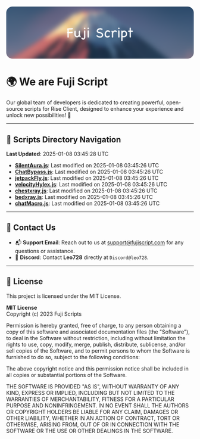 ![Banner](.github/b.webp)

# 🌍 **We are Fuji Script**

Our global team of developers is dedicated to creating powerful, open-source scripts for Rise Client, designed to enhance your experience and unlock new possibilities! 🌟

---
<!-- SCRIPTS_NAVIGATION_START -->
## 📂 **Scripts Directory Navigation**

**Last Updated**: 2025-01-08 03:45:28 UTC

- **[SilentAura.js](scripts/SilentAura.js)**: Last modified on 2025-01-08 03:45:26 UTC
- **[ChatBypass.js](scripts/ChatBypass.js)**: Last modified on 2025-01-08 03:45:26 UTC
- **[jetpackFly.js](scripts/jetpackFly.js)**: Last modified on 2025-01-08 03:45:26 UTC
- **[velocityHylex.js](scripts/velocityHylex.js)**: Last modified on 2025-01-08 03:45:26 UTC
- **[chestxray.js](scripts/chestxray.js)**: Last modified on 2025-01-08 03:45:26 UTC
- **[bedxray.js](scripts/bedxray.js)**: Last modified on 2025-01-08 03:45:26 UTC
- **[chatMacro.js](scripts/chatMacro.js)**: Last modified on 2025-01-08 03:45:26 UTC

<!-- SCRIPTS_NAVIGATION_END -->

---

## 💬 **Contact Us**  
- 📬 **Support Email**: Reach out to us at [support@fujiscript.com](mailto:support@fujiscript.com) for any questions or assistance.  
- 💬 **Discord**: Contact **Leo728** directly at `Discord@leo728`.

---

## 📜 **License**

This project is licensed under the MIT License.  

**MIT License**  
Copyright (c) 2023 Fuji Scripts  

Permission is hereby granted, free of charge, to any person obtaining a copy of this software and associated documentation files (the "Software"), to deal in the Software without restriction, including without limitation the rights to use, copy, modify, merge, publish, distribute, sublicense, and/or sell copies of the Software, and to permit persons to whom the Software is furnished to do so, subject to the following conditions:  

The above copyright notice and this permission notice shall be included in all copies or substantial portions of the Software.  

THE SOFTWARE IS PROVIDED "AS IS", WITHOUT WARRANTY OF ANY KIND, EXPRESS OR IMPLIED, INCLUDING BUT NOT LIMITED TO THE WARRANTIES OF MERCHANTABILITY, FITNESS FOR A PARTICULAR PURPOSE AND NONINFRINGEMENT. IN NO EVENT SHALL THE AUTHORS OR COPYRIGHT HOLDERS BE LIABLE FOR ANY CLAIM, DAMAGES OR OTHER LIABILITY, WHETHER IN AN ACTION OF CONTRACT, TORT OR OTHERWISE, ARISING FROM, OUT OF OR IN CONNECTION WITH THE SOFTWARE OR THE USE OR OTHER DEALINGS IN THE SOFTWARE.  
